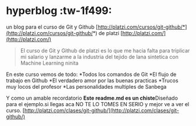 # hyperblog :tw-1f499:
un blog  para el curso de Git y Github [http://platzi.com/cursos/git-github/*](http://platzi.com/cursos/git-github/*) de platzi [http://platzi.com/](http://platzi.com/)
>El curso de  Git y Github de platzi es lo que me hacia falta  para triplicar mi salario y lanzarme a la industria del tejido de lana sintetica con Machine
Learning
>ninita  



En este curso vemos de todo:
*Todos los comandos de Git
*El flujo de trabajo en Github
*El verdadero amor por las buenas practicas 
*Trucos muy locos del profesor 
*Las personalidades multiples de Sanbega

Y como un amable recordatorio **Este readme.md es un chiste**Diseñado para el ejemplo.si llegas aca NO TE LO TOMES EN SERIO y mejor ve a ver el curso. [http://platzi.com/clases/git-github/](http://platzi.com/clases/git-github/)
